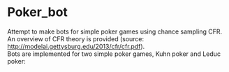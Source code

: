 # Poker_bot
Attempt to make bots for simple poker games using chance sampling CFR.
<br> An overview of CFR theory is provided (source: http://modelai.gettysburg.edu/2013/cfr/cfr.pdf). 
<br> Bots are implemented for two simple poker games, Kuhn poker and Leduc poker:

